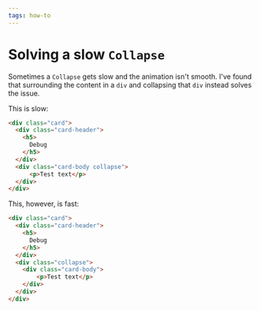 ```yaml
---
tags: how-to
---
```


# Solving a slow `Collapse`
Sometimes a `Collapse` gets slow and the animation isn't smooth. I've found that surrounding the content in a `div` and collapsing that `div` instead solves the issue.

This is slow:
```html
<div class="card">
  <div class="card-header">
    <h5>
      Debug
    </h5>
  </div>
  <div class="card-body collapse">
      <p>Test text</p>
  </div>
</div>
```

This, however, is fast:
```html
<div class="card">
  <div class="card-header">
    <h5>
      Debug
    </h5>
  </div>
  <div class="collapse">
    <div class="card-body">
        <p>Test text</p>
    </div>
  </div>
</div>
```
